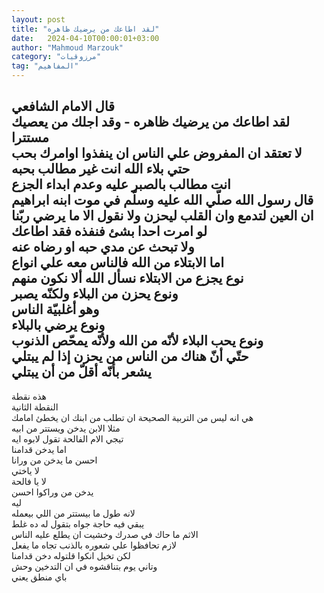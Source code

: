 ```yaml
---
layout: post
title: "لقد اطاعك من يرضيك ظاهره"
date:   2024-04-10T00:00:01+03:00
author: "Mahmoud Marzouk"
category: "مرزوقيات"
tag: "المفاهيم"
---
```



قال الامام الشافعي  
لقد اطاعك من يرضيك ظاهره - وقد اجلك من يعصيك
مستترا  
لا تعتقد ان المفروض علي الناس ان ينفذوا اوامرك
بحب  
حتي بلاء الله انت غير مطالب بحبه  
انت مطالب بالصبر عليه وعدم ابداء الجزع  
قال رسول الله صلّي الله عليه وسلّم في موت ابنه
ابراهيم  
ان العين لتدمع وان القلب ليحزن ولا نقول الا ما يرضي
ربّنا  
لو امرت احدا بشئ فنفذه فقد اطاعك  
ولا تبحث عن مدي حبه او رضاه عنه  
اما الابتلاء من الله فالناس معه علي انواع  
نوع يجزع من الابتلاء نسأل الله ألا نكون منهم  
ونوع يحزن من البلاء ولكنّه يصبر  
وهو أغلبيّة الناس  
ونوع يرضي بالبلاء  
ونوع يحب البلاء لأنّه من الله ولأنّه يمحّص الذنوب  
حتّي أنّ هناك من الناس من يحزن إذا لم يبتلي  
يشعر بأنّه أقلّ من أن يبتلي  
-  
هذه نقطة  
النقطة الثانية  
هي انه ليس من التربية الصحيحة ان تطلب من ابنك ان يخطئ
امامك  
مثلا الابن يدخن ويستتر من ابيه  
تيجي الام الفالحة تقول لابوه ايه  
اما يدخن قدامنا  
احسن ما يدخن من ورانا  
لا ياختي  
لا يا فالحة  
يدخن من وراكوا احسن  
ليه  
لانه طول ما بيستتر من اللي بيعمله  
يبقي فيه حاجة جواه بتقول له ده غلط  
الاثم ما حاك في صدرك وخشيت ان يطلع عليه الناس  
لازم تحافظوا علي شعوره بالذنب تجاه ما يفعل  
لكن تخيل انكوا قلتوله دخن قدامنا  
وتاني يوم بتناقشوه في ان التدخين وحش  
باي منطق يعني
